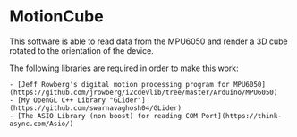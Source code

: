 # MotionCube #

This software is able to read data from the MPU6050 and render a 3D cube rotated to the orientation of the device.

The following libraries are required in order to make this work:

	- [Jeff Rowberg's digital motion processing program for MPU6050](https://github.com/jrowberg/i2cdevlib/tree/master/Arduino/MPU6050)
	- [My OpenGL C++ Library "GLider"](https://github.com/swarnavaghosh04/GLider)
	- [The ASIO Library (non boost) for reading COM Port](https://think-async.com/Asio/)

